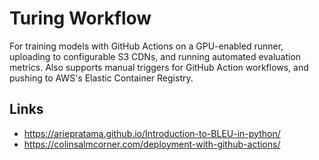 # Turing Workflow

For training models with GitHub Actions on a GPU-enabled runner, uploading to configurable S3 CDNs, and running automated evaluation metrics. Also supports manual triggers for GitHub Action workflows, and pushing to AWS's Elastic Container Registry.

## Links

- https://ariepratama.github.io/Introduction-to-BLEU-in-python/
- https://colinsalmcorner.com/deployment-with-github-actions/

